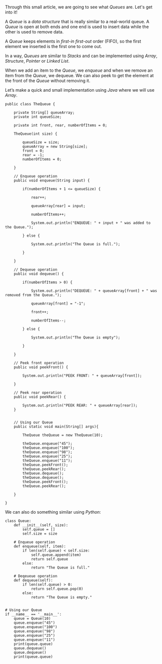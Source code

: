 Through this small article, we are going to see what _Queues_ are. Let's get into it!

A _Queue_ is a _data structure_ that is really similar to a real-world queue. A _Queue_ is open at both ends and one end is used to insert data while the other is used to remove data.

A _Queue_ keeps elements in _first-in first-out_ order (FIFO), so the first element we inserted is the first one to come out.

In a way, _Queues_ are similar to _Stacks_ and can be implemented using _Array_, _Structure_, _Pointer_ or _Linked List_.

When we add an item to the _Queue_, we _enqueue_ and when we remove an item from the _Queue_, we dequeue. We can also peek to get the element at the front of the _Queue_ without removing it.

Let’s make a quick and small implementation using _Java_ where we will use _Array_.

	public class TheQueue {
		
		private String[] queueArray;
		private int queueSize;
		
		private int front, rear, numberOfItems = 0;
		
		TheQueue(int size) {
			
			queueSize = size;
			queueArray = new String[size];
			front = 0;
			rear = -1;
			numberOfItems = 0;
			
		}
		
		// Enqueue operation
		public void enqueue(String input) {
			
			if(numberOfItems + 1 <= queueSize) {
				
				rear++;
			
				queueArray[rear] = input;
				
				numberOfItems++;
				
				System.out.println("ENQUEUE: " + input + " was added to the Queue.");
			
			} else {
				
				System.out.println("The Queue is full.");
				
			}
			
		}
		
		// Dequeue operation
		public void dequeue() {
			
			if(numberOfItems > 0) {
				
				System.out.println("DEQUEUE: " + queueArray[front] + " was removed from the Queue.");
				
				queueArray[front] = "-1";
				
				front++;
			
				numberOfItems--;
			
			} else {
				
				System.out.println("The Queue is empty");
				
			}
			
		}
		
		// Peek front operation
		public void peekFront() {
			
			System.out.println("PEEK FRONT: " + queueArray[front]);
			
		}
		
		// Peek rear operation
		public void peekRear() {
			
			System.out.println("PEEK REAR: " + queueArray[rear]);
		}
		
		
		// Using our Queue
		public static void main(String[] args){
			
			TheQueue theQueue = new TheQueue(10);
			
			theQueue.enqueue("45");
			theQueue.enqueue("100");
			theQueue.enqueue("98");
			theQueue.enqueue("25");
			theQueue.enqueue("11");
			theQueue.peekFront();
			theQueue.peekRear();
			theQueue.dequeue();
			theQueue.dequeue();
			theQueue.peekFront();
			theQueue.peekRear();
			
		}

	}

We can also do something similar using _Python_:

	class Queue:
		def __init__(self, size):
			self.queue = []
			self.size = size

		# Enqueue operation
		def enqueue(self, item):
			if len(self.queue) < self.size:
				self.queue.append(item)
				return self.queue
			else:
				return "The Queue is full."

		# Deqeueue operation
		def dequeue(self):
			if len(self.queue) > 0:
				return self.queue.pop(0)
			else:
				return "The Queue is empty."


	# Using our Queue
	if __name__ == '__main__':
		queue = Queue(10)
		queue.enqueue("45")
		queue.enqueue("100")
		queue.enqueue("98")
		queue.enqueue("25")
		queue.enqueue("11")
		print(queue.queue)
		queue.dequeue()
		queue.dequeue()
		print(queue.queue)